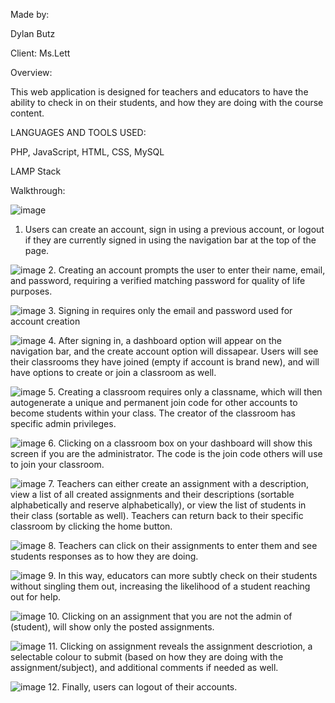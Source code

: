 Made by: 

Dylan Butz

Client: Ms.Lett

Overview:

This web application is designed for teachers and educators to have the ability to check in on their students, and how they are doing with the course content.

LANGUAGES AND TOOLS USED:

PHP, JavaScript, HTML, CSS, MySQL

LAMP Stack

Walkthrough:

![image](https://github.com/user-attachments/assets/c080f460-c361-4e52-8813-84c34072c5b6)
1. Users can create an account, sign in using a previous account, or logout if they are currently signed in using the navigation bar at the top of the page.

![image](https://github.com/user-attachments/assets/30afbeb9-f94c-4fd8-9332-cf934aeb7c90)
2. Creating an account prompts the user to enter their name, email, and password, requiring a verified matching password for quality of life purposes.

![image](https://github.com/user-attachments/assets/d251b7cf-e488-46c7-957d-f6f8659089b2)
3. Signing in requires only the email and password used for account creation

![image](https://github.com/user-attachments/assets/38170538-bca0-4c61-b274-79ea7f4f34cf)
4. After signing in, a dashboard option will appear on the navigation bar, and the create account option will dissapear. Users will see their classrooms they have joined (empty if account is brand new), and will have options to create or join a classroom as well.

![image](https://github.com/user-attachments/assets/2d40042e-4ca6-45ab-835c-78ea0094166c)
5. Creating a classroom requires only a classname, which will then autogenerate a unique and permanent join code for other accounts to become students within your class. The creator of the classroom has specific admin privileges.

![image](https://github.com/user-attachments/assets/afdbe142-a4a5-499d-a4c2-b46c0b9f28f7)
6. Clicking on a classroom box on your dashboard will show this screen if you are the administrator. The code is the join code others will use to join your classroom.

![image](https://github.com/user-attachments/assets/8b894fb2-896f-45d8-b152-2df1a28ccc91)
7. Teachers can either create an assignment with a description, view a list of all created assignments and their descriptions (sortable alphabetically and reserve alphabetically), or view the list of students in their class (sortable as well). Teachers can return back to their specific classroom by clicking the home button.

![image](https://github.com/user-attachments/assets/e19d67e9-5520-4e46-ac0c-bfb1149aba60)
8. Teachers can click on their assignments to enter them and see students responses as to how they are doing.

![image](https://github.com/user-attachments/assets/1761668e-931e-4cb6-8c71-35c40b31f728)
9. In this way, educators can more subtly check on their students without singling them out, increasing the likelihood of a student reaching out for help.

![image](https://github.com/user-attachments/assets/55709c35-1641-49b0-a9fb-c514c39f03c8)
10. Clicking on an assignment that you are not the admin of (student), will show only the posted assignments.

![image](https://github.com/user-attachments/assets/d124bcec-5cbe-4cae-88aa-d64d5a65fd2c)
11. Clicking on assignment reveals the assignment descriotion, a selectable colour to submit (based on how they are doing with the assignment/subject), and additional comments if needed as well.

![image](https://github.com/user-attachments/assets/54d48e87-f9d0-4547-a246-76f974153d2c)
12. Finally, users can logout of their accounts.




